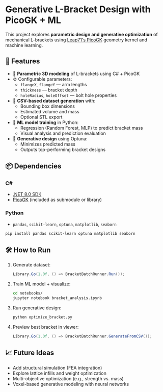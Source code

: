 # Generative L-Bracket Design with PicoGK + ML

This project explores **parametric design and generative optimization** of mechanical L-brackets using [Leap71's PicoGK](https://github.com/leap71/PicoGK) geometry kernel and machine learning.

## 🚀 Features

- 📐 **Parametric 3D modeling** of L-brackets using C# + PicoGK
- ⚙️ Configurable parameters:
  - `flangeX`, `flangeY` — arm lengths
  - `thickness` — bracket depth
  - `holeRadius`, `holeOffset` — bolt hole properties
- 🧱 **CSV-based dataset generation** with:
  - Bounding box dimensions
  - Estimated volume and mass
  - Optional STL export
- 🧠 **ML model training** in Python:
  - Regression (Random Forest, MLP) to predict bracket mass
  - Visual analysis and prediction evaluation
- 🧬 **Generative design** using Optuna:
  - Minimizes predicted mass
  - Outputs top-performing bracket designs

## 📦 Dependencies

### C#
- [.NET 8.0 SDK](https://dotnet.microsoft.com/)
- [PicoGK](https://github.com/leap71/PicoGK) (included as submodule or library)

### Python
- `pandas`, `scikit-learn`, `optuna`, `matplotlib`, `seaborn`
```bash
pip install pandas scikit-learn optuna matplotlib seaborn
````

## 🛠 How to Run

1. Generate dataset:

   ```csharp
   Library.Go(1.0f, () => BracketBatchRunner.Run());
   ```

2. Train ML model + visualize:

   ```bash
   cd notebooks/
   jupyter notebook bracket_analysis.ipynb
   ```

3. Run generative design:

   ```bash
   python optimize_bracket.py
   ```

4. Preview best bracket in viewer:

   ```csharp
   Library.Go(1.0f, () => BracketBatchRunner.GenerateFromCSV());
   ```

## 📈 Future Ideas

* Add structural simulation (FEA integration)
* Explore lattice infills and weight optimization
* Multi-objective optimization (e.g., strength vs. mass)
* Voxel-based generative modeling with neural networks

